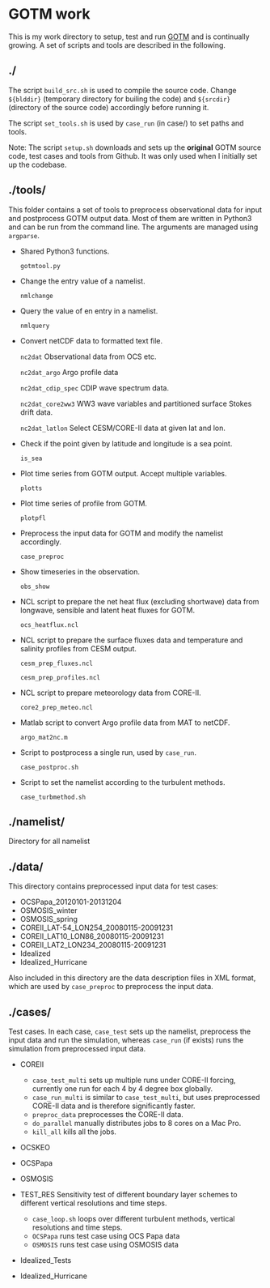 # GOTM work

This is my work directory to setup, test and run  [GOTM](http://gotm.net) and is continually growing. A set of scripts and tools are described in the following.

## ./
The script `build_src.sh` is used to compile the source code. Change `${blddir}` (temporary directory for builing the code) and `${srcdir}` (directory of the source code) accordingly before running it.

The script `set_tools.sh` is used by `case_run` (in case/) to set paths and tools.

Note: The script `setup.sh` downloads and sets up the **original** GOTM source code, test cases and tools from Github. It was only used when I initially set up the codebase.   

## ./tools/

This folder contains a set of tools to preprocess observational data for input and postprocess GOTM output data. Most of them are written in Python3 and can be run from the command line. The arguments are managed using `argparse`.

- Shared Python3 functions.

  `gotmtool.py`

- Change the entry value of a namelist.

  `nmlchange`

- Query the value of en entry in a namelist.

  `nmlquery`

- Convert netCDF data to formatted text file.

  `nc2dat` Observational data from OCS etc.

  `nc2dat_argo` Argo profile data

  `nc2dat_cdip_spec` CDIP wave spectrum data.

  `nc2dat_core2ww3` WW3 wave variables and partitioned surface Stokes drift data.

  `nc2dat_latlon` Select CESM/CORE-II data at given lat and lon.

- Check if the point given by latitude and longitude is a sea point.

  `is_sea`

- Plot time series from GOTM output. Accept multiple variables.

  `plotts`

- Plot time series of profile from GOTM.

  `plotpfl`

- Preprocess the input data for GOTM and modify the namelist accordingly.

  `case_preproc`

- Show timeseries in the observation.

  `obs_show`

- NCL script to prepare the net heat flux (excluding shortwave) data from longwave, sensible and latent heat fluxes for GOTM.

  `ocs_heatflux.ncl`

- NCL script to prepare the surface fluxes data and temperature and salinity profiles from CESM output.

  `cesm_prep_fluxes.ncl`

  `cesm_prep_profiles.ncl`

- NCL script to prepare meteorology data from CORE-II.

  `core2_prep_meteo.ncl`

- Matlab script to convert Argo profile data from MAT to netCDF.

  `argo_mat2nc.m`
  
- Script to postprocess a single run, used by `case_run`.

  `case_postproc.sh`
  
- Script to set the namelist according to the turbulent methods.

  `case_turbmethod.sh`

## ./namelist/

Directory for all namelist


## ./data/

This directory contains preprocessed input data for test cases:

- OCSPapa_20120101-20131204
- OSMOSIS_winter
- OSMOSIS_spring
- COREII_LAT-54_LON254_20080115-20091231
- COREII_LAT10_LON86_20080115-20091231
- COREII_LAT2_LON234_20080115-20091231
- Idealized
- Idealized_Hurricane

Also included in this directory are the data description files in XML format, which are used by `case_preproc` to preprocess the input data.


## ./cases/

Test cases. In each case, `case_test` sets up the namelist, preprocess the input data and run the simulation, whereas `case_run` (if exists) runs the simulation from preprocessed input data.

- COREII

  - `case_test_multi` sets up multiple runs under CORE-II forcing, currently one run for each 4 by 4 degree box globally.
  - `case_run_multi` is similar to `case_test_multi`, but uses preprocessed CORE-II data and is therefore significantly faster.
  - `preproc_data` preprocesses the CORE-II data. 
  - `do_parallel` manually distributes jobs to 8 cores on a Mac Pro.
  - `kill_all` kills all the jobs.

- OCSKEO

- OCSPapa

- OSMOSIS

- TEST_RES
Sensitivity test of different boundary layer schemes to different vertical resolutions and time steps.
   - `case_loop.sh` loops over different turbulent methods, vertical resolutions and time steps.
   - `OCSPapa` runs test case using OCS Papa data
   - `OSMOSIS` runs test case using OSMOSIS data

- Idealized_Tests
- Idealized_Hurricane
